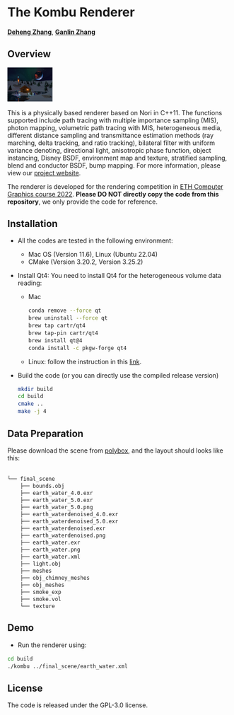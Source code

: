 # The Kombu Renderer

[**Deheng Zhang**](https://github.com/dehezhang2), [**Ganlin Zhang**](https://github.com/zhangganlin)

## Overview

<img src="./page/assets/earth_water_2.0.png" alt="earth_water_2.0" style="zoom:10%;" />

This is a physically based renderer based on Nori in C++11. The functions supported include path tracing with multiple importance sampling (MIS), photon mapping, volumetric path tracing with MIS, heterogeneous media, different distance sampling and transmittance estimation methods (ray marching, delta tracking, and ratio tracking), bilateral filter with uniform variance denoting, directional light, anisotropic phase function, object instancing, Disney BSDF, environment map and texture, stratified sampling, blend and conductor BSDF, bump mapping.  For more information, please view our [project website](https://dehezhang2.github.io/Kombu/). 

The renderer is developed for the rendering competition in [ETH Computer Graphics course 2022](https://cgl.ethz.ch/teaching/cg22/home.php). **Please DO NOT directly copy the code from this repository**, we only provide the code for reference.

## Installation

* All the codes are tested in the following environment:

  - Mac OS (Version 11.6), Linux (Ubuntu 22.04)

  * CMake (Version 3.20.2, Version 3.25.2)

* Install Qt4: You need to install Qt4 for the heterogeneous volume data reading:

  * Mac

    ```bash
    conda remove --force qt
    brew uninstall --force qt
    brew tap cartr/qt4
    brew tap-pin cartr/qt4
    brew install qt@4
    conda install -c pkgw-forge qt4
    ```

  * Linux: follow the instruction in this [link](https://ubuntuhandbook.org/index.php/2020/07/install-qt4-ubuntu-20-04/).

* Build the code (or you can directly use the compiled release version)

  ```bash
  mkdir build
  cd build
  cmake ..
  make -j 4
  ```

## Data Preparation

Please download the scene from [polybox](https://polybox.ethz.ch/index.php/s/FuiuW27Vocy9fjF), and the layout should looks like this:

```

└── final_scene
    ├── bounds.obj
    ├── earth_water_4.0.exr
    ├── earth_water_5.0.exr
    ├── earth_water_5.0.png
    ├── earth_waterdenoised_4.0.exr
    ├── earth_waterdenoised_5.0.exr
    ├── earth_waterdenoised.exr
    ├── earth_waterdenoised.png
    ├── earth_water.exr
    ├── earth_water.png
    ├── earth_water.xml
    ├── light.obj
    ├── meshes
    ├── obj_chimney_meshes
    ├── obj_meshes
    ├── smoke_exp
    ├── smoke.vol
    └── texture
```

## Demo

* Run the renderer using:

```bash
cd build
./kombu ../final_scene/earth_water.xml
```

## License

The code is released under the GPL-3.0 license.
